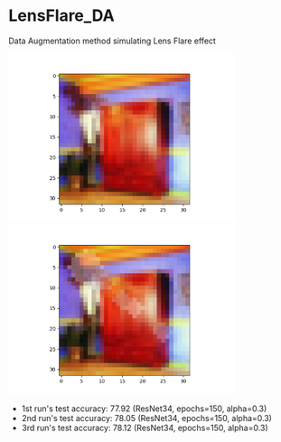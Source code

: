 # LensFlare_DA
Data Augmentation method simulating Lens Flare effect

<p float="left">
  <img src="/images/1_0.png" width="400" />
  <img src="/images/1_1.png" width="400" /> 
</p>

- 1st run's test accuracy: 77.92 (ResNet34, epochs=150, alpha=0.3)
- 2nd run's test accuracy: 78.05 (ResNet34, epochs=150, alpha=0.3)
- 3rd run's test accuracy: 78.12 (ResNet34, epochs=150, alpha=0.3)
